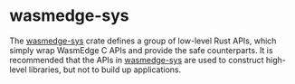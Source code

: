 # wasmedge-sys

The [wasmedge-sys](https://crates.io/crates/wasmedge-sys) crate defines a group of low-level Rust APIs, which simply wrap WasmEdge C APIs and provide the safe counterparts. It is recommended that the APIs in [wasmedge-sys](https://crates.io/crates/wasmedge-sys) are used to construct high-level libraries, but not to build up applications.
